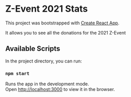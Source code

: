 # Z-Event 2021 Stats

This project was bootstrapped with [Create React App](https://github.com/facebook/create-react-app).

It allows you to see all the donations for the 2021 Z-Event

## Available Scripts

In the project directory, you can run:

### `npm start`

Runs the app in the development mode.\
Open [http://localhost:3000](http://localhost:3000) to view it in the browser.